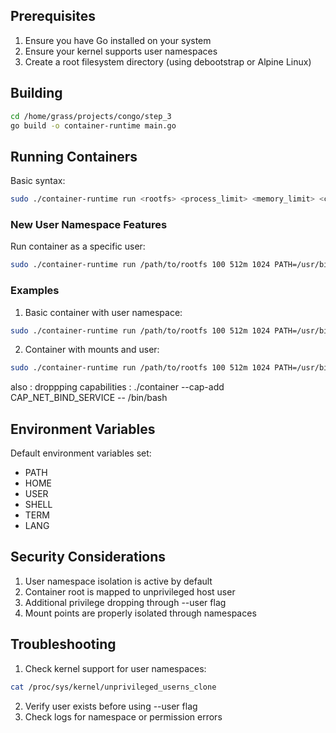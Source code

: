 
## Prerequisites

1. Ensure you have Go installed on your system
2. Ensure your kernel supports user namespaces
3. Create a root filesystem directory (using debootstrap or Alpine Linux)

## Building

```bash
cd /home/grass/projects/congo/step_3
go build -o container-runtime main.go
```

## Running Containers

Basic syntax:
```bash
sudo ./container-runtime run <rootfs> <process_limit> <memory_limit> <cpu_share> <env_vars> [--user username] [--mount source:dest[:ro]] [--layers layer1,layer2] -- <cmd> <args>
```

### New User Namespace Features

Run container as a specific user:
```bash
sudo ./container-runtime run /path/to/rootfs 100 512m 1024 PATH=/usr/bin --user unprivileged_user -- /bin/bash
```

### Examples

1. Basic container with user namespace:
```bash
sudo ./container-runtime run /path/to/rootfs 100 512m 1024 PATH=/usr/bin --user nobody -- /bin/sh
```

2. Container with mounts and user:
```bash
sudo ./container-runtime run /path/to/rootfs 100 512m 1024 PATH=/usr/bin --user nobody --mount /host/path:/container/path:ro -- /bin/sh
```

also : droppping capabilities : ./container --cap-add CAP_NET_BIND_SERVICE -- /bin/bash

## Environment Variables

Default environment variables set:
- PATH
- HOME
- USER
- SHELL
- TERM
- LANG

## Security Considerations

1. User namespace isolation is active by default
2. Container root is mapped to unprivileged host user
3. Additional privilege dropping through --user flag
4. Mount points are properly isolated through namespaces

## Troubleshooting

1. Check kernel support for user namespaces:
```bash
cat /proc/sys/kernel/unprivileged_userns_clone
```

2. Verify user exists before using --user flag
3. Check logs for namespace or permission errors
